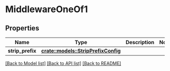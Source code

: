 # MiddlewareOneOf1

## Properties

Name | Type | Description | Notes
------------ | ------------- | ------------- | -------------
**strip_prefix** | [**crate::models::StripPrefixConfig**](StripPrefixConfig.md) |  | 

[[Back to Model list]](../README.md#documentation-for-models) [[Back to API list]](../README.md#documentation-for-api-endpoints) [[Back to README]](../README.md)



